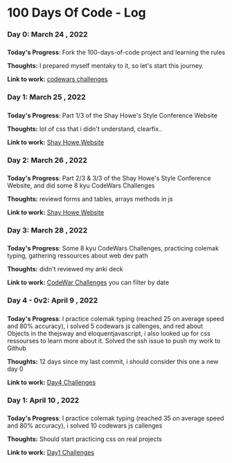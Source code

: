 # 100 Days Of Code - Log

### Day 0: March 24 , 2022
#####

**Today's Progress**: Fork the 100-days-of-code project and learning the rules

**Thoughts:** I prepared myself mentaky to it, so let's start this journey.

**Link to work:** [codewars challenges](https://winchy82dev.notion.site/CodeWar-Challenges-571759acf3a84ecfa5f929f5b98c977a)

### Day 1: March 25 , 2022
#####
**Today's Progress**: Part 1/3 of the Shay Howe's Style Conference Website 

**Thoughts:** lot of css that i didn't understand, clearfix..

**Link to work:** [Shay Howe Website](https://github.com/winchy82dev/-100devs-ShayHoweConfWebSiteByWinchy)

### Day 2: March 26 , 2022
#####
**Today's Progress**: Part 2/3 & 3/3 of the Shay Howe's Style Conference Website, 
and did some 8 kyu CodeWars Challenges 
    
**Thoughts:** reviewd forms and tables, arrays methods in  js

**Link to work:** [Shay Howe Website](https://github.com/winchy82dev/-100devs-ShayHoweConfWebSiteByWinchy)

### Day 3: March 28 , 2022
#####
**Today's Progress**: Some 8 kyu CodeWars Challenges, practicing colemak typing, 
gathering ressources about web dev path
    
**Thoughts:** didn't reviewed my anki deck

**Link to work:** [CodeWar Challenges](https://winchy82dev.notion.site/CodeWar-Challenges-571759acf3a84ecfa5f929f5b98c977a) you can filter by date

### Day 4 - 0v2: April 9 , 2022
#####
**Today's Progress**: I practice colemak typing (reached 25 on average speed and 80% accuracy), i solved 5 codewars js callenges, and red about Objects in the thejsway and eloquentjavascript, i also looked up for css ressourses to learn more about it.
Solved the ssh issue to push my work to Github
    
**Thoughts:** 12 days since my last commit, i should consider this one a new day 0

**Link to work:** [Day4 Challenges](https://github.com/winchy82dev/coding-time/blob/6b10a08e17384f6f66b7ada976b6637e447b5de0/8kyu/index.html) 


### Day 1: April 10 , 2022
#####
**Today's Progress**: I practice colemak typing (reached 35 on average speed and 80% accuracy), i solved 10 codewars js callenges
    
**Thoughts:** Should start practicing css on real projects

**Link to work:** [Day1 Challenges](https://github.com/winchy82dev/coding-time/blob/6b10a08e17384f6f66b7ada976b6637e447b5de0/8kyu/index.html) 
 
<!--
### Day 0: February 30, 2016 (Example 2)
##### (delete me or comment me out)

**Today's Progress**: Fixed CSS, worked on canvas functionality for the app.

**Thoughts**: I really struggled with CSS, but, overall, I feel like I am slowly getting better at it. Canvas is still new for me, but I managed to figure out some basic functionality.

**Link(s) to work**: [Calculator App](http://www.example.com)


### Day 1: June 27, Monday

**Today's Progress**: I've gone through many exercises on FreeCodeCamp.

**Thoughts** I've recently started coding, and it's a great feeling when I finally solve an algorithm challenge after a lot of attempts and hours spent.

**Link(s) to work**
1. [Find the Longest Word in a String](https://www.freecodecamp.com/challenges/find-the-longest-word-in-a-string)
2. [Title Case a Sentence](https://www.freecodecamp.com/challenges/title-case-a-sentence)

-->
